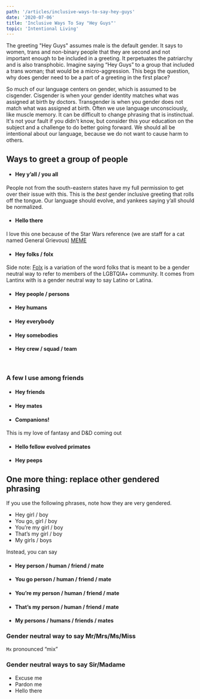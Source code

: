 ```yaml
---
path: '/articles/inclusive-ways-to-say-hey-guys'
date: '2020-07-06'
title: 'Inclusive Ways To Say "Hey Guys"'
topic: 'Intentional Living'
---
```


The greeting "Hey Guys" assumes male is the default gender.  It says to women, trans and non-binary people that they are second and not important enough to be included in a greeting.  It perpetuates the patriarchy and is also transphobic.  Imagine saying “Hey Guys” to a group that included a trans woman; that would be a micro-aggression.  This begs the question, why does gender need to be a part of a greeting in the first place?


So much of our language centers on gender, which is assumed to be cisgender.  Cisgender is when your gender identity matches what was assigned at birth by doctors.  Transgender is when you gender does not match what was assigned at birth.  Often we use language unconsciously, like muscle memory.  It can be difficult to change phrasing that is instinctual.  It's not your fault if you didn't know, but consider this your education on the subject and a challenge to do better going forward.  We should all be intentional about our language, because we do not want to cause harm to others.

## Ways to greet a group of people

- #### Hey y’all / you all
People not from the south-eastern states have my full permission to get over their issue with this.  This is the *best* gender inclusive greeting that rolls off the tongue.  Our language should evolve, and yankees saying y’all should be normalized.

- #### Hello there
I love this one because of the Star Wars reference (we are staff for a cat named General Grievous) [MEME](https://media.giphy.com/media/Nx0rz3jtxtEre/source.gif)

- #### Hey folks / folx
Side note: [Folx](https://www.dictionary.com/e/gender-sexuality/folx/) is a variation of the word folks that is meant to be a gender neutral way to refer to members of the LGBTQIA+ community.  It comes from Lantinx with is a gender neutral way to say Latino or Latina.

- #### Hey people / persons
- #### Hey humans
- #### Hey everybody
- #### Hey somebodies
- #### Hey crew / squad / team

<br>

### A few I use among friends
- #### Hey friends

- #### Hey mates
- #### Companions!
This is my love of fantasy and D&D coming out
- #### Hello fellow evolved primates
- #### Hey peeps


## One more thing: replace other gendered phrasing
If you use the following phrases, note how they are very gendered.
- Hey girl / boy
- You go, girl / boy
- You’re my girl / boy
- That’s my girl / boy
- My girls / boys

Instead, you can say
- #### Hey person / human / friend / mate
- #### You go person / human / friend / mate
- #### You’re my person / human / friend / mate
- #### That’s my person / human / friend / mate
- #### My persons / humans / friends / mates


### Gender neutral way to say Mr/Mrs/Ms/Miss
`Mx` pronounced “mix”

### Gender neutral ways to say Sir/Madame
- Excuse me
- Pardon me
- Hello there